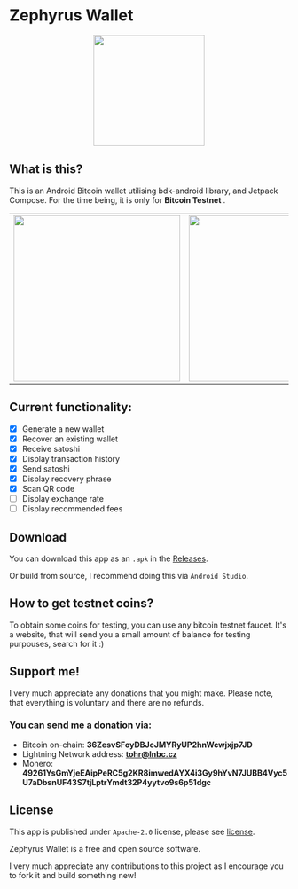 # Zephyrus Wallet
<p align="center">
<img src="https://github.com/tomashrib/zephyrus-wallet/blob/master/app/src/main/res/drawable-v24/zephyrus_wallet_logo.png" width="200" ">
</p>

## What is this?
This is an Android Bitcoin wallet utilising bdk-android library, and Jetpack Compose.
For the time being, it is only for <strong> Bitcoin Testnet </strong>.

<table>
  <tr>
    <td><img src="https://github.com/tomashrib/zephyrus-wallet/blob/master/app/src/main/res/drawable/zephyrus_receive.jpg" width="300"></td>
    <td><img src="https://github.com/tomashrib/zephyrus-wallet/blob/master/app/src/main/res/drawable/zephyrus_home.jpg" width="300"></td>
    <td><img src="https://github.com/tomashrib/zephyrus-wallet/blob/master/app/src/main/res/drawable/zephyrus_send.jpg" width="300"></td>
  </tr>
</table>

## Current functionality:
- [x] Generate a new wallet
- [x] Recover an existing wallet
- [x] Receive satoshi
- [x] Display transaction history
- [x] Send satoshi
- [x] Display recovery phrase
- [x] Scan QR code
- [ ] Display exchange rate
- [ ] Display recommended fees

## Download
You can download this app as an ``.apk`` in the [Releases](https://github.com/tohrxyz/zephyrus-wallet/tags).

Or build from source, I recommend doing this via ``Android Studio``.

## How to get testnet coins?
To obtain some coins for testing, you can use any bitcoin testnet faucet. It's a website, that will send you a small amount of balance for testing purpouses, search for it :)

## Support me!
I very much appreciate any donations that you might make.
Please note, that everything is voluntary and there are no refunds.
### You can send me a donation via:
- Bitcoin on-chain: <strong> 36ZesvSFoyDBJcJMYRyUP2hnWcwjxjp7JD </strong>
- Lightning Network address: <strong> tohr@lnbc.cz </strong>
- Monero: <strong> 49261YsGmYjeEAipPeRC5g2KR8imwedAYX4i3Gy9hYvN7JUBB4Vyc5U7aDbsnUF43S7tjLptrYmdt32P4yytvo9s6p51dgc </strong>

## License
This app is published under ``Apache-2.0`` license, please see [license](https://github.com/tohrxyz/zephyrus-wallet/blob/master/LICENSE).

Zephyrus Wallet is a free and open source software. 

I very much appreciate any contributions to this project as I encourage you to fork it and build something new!
